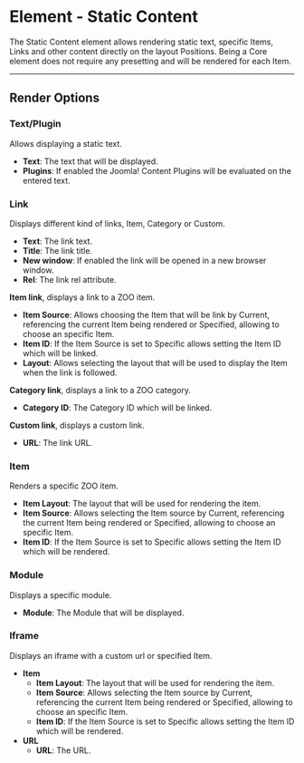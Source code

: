 # Element - Static Content

The Static Content element allows rendering static text, specific Items, Links and other content directly on the layout Positions. Being a Core element does not require any presetting and will be rendered for each Item.

---

## Render Options

### Text/Plugin

Allows displaying a static text.

- **Text**: The text that will be displayed.
- **Plugins**: If enabled the Joomla! Content Plugins will be evaluated on the entered text.

### Link

Displays different kind of links, Item, Category or Custom.

- **Text**: The link text.
- **Title**: The link title.
- **New window**: If enabled the link will be opened in a new browser window.
- **Rel**: The link rel attribute.

**Item link**, displays a link to a ZOO item.

- **Item Source**: Allows choosing the Item that will be link by Current, referencing the current Item being rendered or Specified, allowing to choose an specific Item.
- **Item ID**: If the Item Source is set to Specific allows setting the Item ID which will be linked.
- **Layout**: Allows selecting the layout that will be used to display the Item when the link is followed.

**Category link**, displays a link to a ZOO category.

- **Category ID**: The Category ID which will be linked.

**Custom link**, displays a custom link.

- **URL**: The link URL.

### Item

Renders a specific ZOO item.

- **Item Layout**: The layout that will be used for rendering the item.
- **Item Source**: Allows selecting the Item source by Current, referencing the current Item being rendered or Specified, allowing to choose an specific Item.
- **Item ID**: If the Item Source is set to Specific allows setting the Item ID which will be rendered.

### Module

Displays a specific module.

- **Module**: The Module that will be displayed.

### Iframe

Displays an iframe with a custom url or specified Item.

- **Item**
  - **Item Layout**: The layout that will be used for rendering the item.
  - **Item Source**: Allows selecting the Item source by Current, referencing the current Item being rendered or Specified, allowing to choose an specific Item.
  - **Item ID**: If the Item Source is set to Specific allows setting the Item ID which will be rendered.
- **URL**
  - **URL**: The URL.
